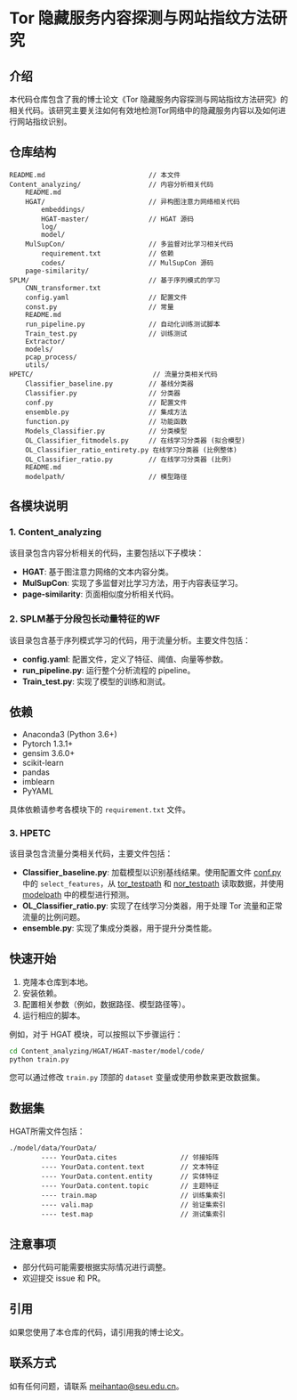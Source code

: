 

# Tor 隐藏服务内容探测与网站指纹方法研究

## 介绍

本代码仓库包含了我的博士论文《Tor 隐藏服务内容探测与网站指纹方法研究》的相关代码。该研究主要关注如何有效地检测Tor网络中的隐藏服务内容以及如何进行网站指纹识别。

## 仓库结构

```
README.md                          // 本文件
Content_analyzing/                 // 内容分析相关代码
    README.md
    HGAT/                          // 异构图注意力网络相关代码
        embeddings/
        HGAT-master/               // HGAT 源码
        log/
        model/
    MulSupCon/                     // 多监督对比学习相关代码
        requirement.txt            // 依赖
        codes/                     // MulSupCon 源码
    page-similarity/                
SPLM/                              // 基于序列模式的学习
    CNN_transformer.txt
    config.yaml                    // 配置文件
    const.py                       // 常量
    README.md
    run_pipeline.py                // 自动化训练测试脚本
    Train_test.py                  // 训练测试
    Extractor/
    models/
    pcap_process/
    utils/
HPETC/                              // 流量分类相关代码
    Classifier_baseline.py         // 基线分类器
    Classifier.py                  // 分类器
    conf.py                        // 配置文件
    ensemble.py                    // 集成方法
    function.py                    // 功能函数
    Models_Classifier.py           // 分类模型
    OL_Classifier_fitmodels.py     // 在线学习分类器 (拟合模型)
    OL_Classifier_ratio_entirety.py 在线学习分类器 (比例整体)
    OL_Classifier_ratio.py         // 在线学习分类器 (比例)
    README.md
    modelpath/                     // 模型路径

```

## 各模块说明

### 1. Content\_analyzing

该目录包含内容分析相关的代码，主要包括以下子模块：

*   **HGAT**:  基于图注意力网络的文本内容分类。
*   **MulSupCon**: 实现了多监督对比学习方法，用于内容表征学习。
*   **page-similarity**: 页面相似度分析相关代码。

### 2. SPLM基于分段包长动量特征的WF

该目录包含基于序列模式学习的代码，用于流量分析。主要文件包括：

*   **config.yaml**: 配置文件，定义了特征、阈值、向量等参数。
*   **run\_pipeline.py**: 运行整个分析流程的 pipeline。
*   **Train\_test.py**: 实现了模型的训练和测试。

## 依赖

*   Anaconda3 (Python 3.6+)
*   Pytorch 1.3.1+
*   gensim 3.6.0+
*   scikit-learn
*   pandas
*   imblearn
*   PyYAML

具体依赖请参考各模块下的 `requirement.txt` 文件。

### 3. HPETC

该目录包含流量分类相关代码，主要文件包括：

*   **Classifier\_baseline.py**:  加载模型以识别基线结果。使用配置文件 [conf.py](HPETC/conf.py) 中的 `select_features`，从 [tor_testpath](HPETC/conf.py) 和 [nor_testpath](HPETC/conf.py) 读取数据，并使用 [modelpath](HPETC/conf.py) 中的模型进行预测。
*   **OL\_Classifier\_ratio.py**: 实现了在线学习分类器，用于处理 Tor 流量和正常流量的比例问题。
*   **ensemble.py**: 实现了集成分类器，用于提升分类性能。

## 快速开始

1.  克隆本仓库到本地。
2.  安装依赖。
3.  配置相关参数（例如，数据路径、模型路径等）。
4.  运行相应的脚本。

例如，对于 HGAT 模块，可以按照以下步骤运行：

```bash
cd Content_analyzing/HGAT/HGAT-master/model/code/
python train.py
```

您可以通过修改 `train.py` 顶部的 `dataset` 变量或使用参数来更改数据集。

## 数据集

HGAT所需文件包括：

```
./model/data/YourData/
        ---- YourData.cites                // 邻接矩阵
        ---- YourData.content.text         // 文本特征
        ---- YourData.content.entity       // 实体特征
        ---- YourData.content.topic        // 主题特征
        ---- train.map                     // 训练集索引
        ---- vali.map                      // 验证集索引
        ---- test.map                      // 测试集索引
```

## 注意事项

*   部分代码可能需要根据实际情况进行调整。
*   欢迎提交 issue 和 PR。

## 引用

如果您使用了本仓库的代码，请引用我的博士论文。

## 联系方式

如有任何问题，请联系 meihantao@seu.edu.cn。
